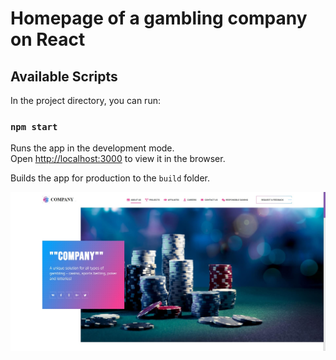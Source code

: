 # Homepage of a gambling company on React

## Available Scripts

In the project directory, you can run:

### `npm start`

Runs the app in the development mode.\
Open [http://localhost:3000](http://localhost:3000) to view it in the browser.

Builds the app for production to the `build` folder.

![alt text](/docs/images/main-screen.jpg?raw=true)